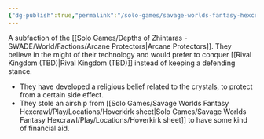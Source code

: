 ```yaml
---
{"dg-publish":true,"permalink":"/solo-games/savage-worlds-fantasy-hexcrawl/play/factions/red-arcanists/","noteIcon":""}
---
```


A subfaction of the [[Solo Games/Depths of Zhintaras - SWADE/World/Factions/Arcane Protectors\|Arcane Protectors]].
They believe in the might of their technology and would prefer to conquer [[Rival Kingdom (TBD)\|Rival Kingdom (TBD)]] instead of keeping a defending stance.

- They have developed a religious belief related to the crystals, to protect from a certain side effect.
- They stole an airship from [[Solo Games/Savage Worlds Fantasy Hexcrawl/Play/Locations/Hoverkirk sheet\|Solo Games/Savage Worlds Fantasy Hexcrawl/Play/Locations/Hoverkirk sheet]] to have some kind of financial aid.